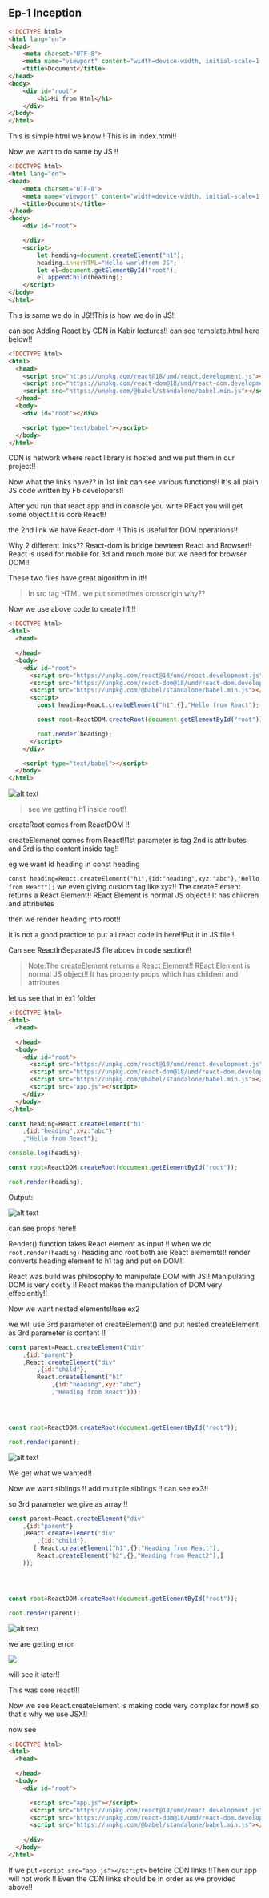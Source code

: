 ## Ep-1 Inception

```html
<!DOCTYPE html>
<html lang="en">
<head>
    <meta charset="UTF-8">
    <meta name="viewport" content="width=device-width, initial-scale=1.0">
    <title>Document</title>
</head>
<body>
    <div id="root">
        <h1>Hi from Html</h1>
    </div>    
</body>
</html>
```
This is simple html we know !!This is in index.html!!

Now we want to do same by JS !!

```html
<!DOCTYPE html>
<html lang="en">
<head>
    <meta charset="UTF-8">
    <meta name="viewport" content="width=device-width, initial-scale=1.0">
    <title>Document</title>
</head>
<body>
    <div id="root">

    </div>
    <script>
        let heading=document.createElement("h1");
        heading.innerHTML="Hello worldfrom JS";
        let el=document.getElementById("root");
        el.appendChild(heading);
    </script>
</body>
</html>
```
This is same we do in JS!!This is how we do in JS!!

can see Adding React by CDN in Kabir lectures!! can see template.html here below!!

```html
<!DOCTYPE html>
<html>
  <head>
    <script src="https://unpkg.com/react@18/umd/react.development.js"></script>
    <script src="https://unpkg.com/react-dom@18/umd/react-dom.development.js"></script>
    <script src="https://unpkg.com/@babel/standalone/babel.min.js"></script>
  </head>
  <body>
    <div id="root"></div>

    <script type="text/babel"></script>
  </body>
</html>

```
 CDN is network where react library is hosted and we put them in our project!!

 Now what the links have??
  in 1st link can see various functions!! It's all plain JS code written by Fb developers!!


After you run that react app and in console you write REact you will get some object!!It  is core React!!

the 2nd link we have React-dom !! This is useful for DOM operations!!

Why 2 different links?? 
 React-dom is bridge bewteen React and Browser!! React is used for mobile for 3d and much more but we need for browser DOM!!


These two files have great algorithm in it!!

> In src tag  HTML we put sometimes crossorigin why??

Now we use above code to create h1 !!

```html
<!DOCTYPE html>
<html>
  <head>

  </head>
  <body>
    <div id="root">
      <script src="https://unpkg.com/react@18/umd/react.development.js"></script>
      <script src="https://unpkg.com/react-dom@18/umd/react-dom.development.js"></script>
      <script src="https://unpkg.com/@babel/standalone/babel.min.js"></script>
      <script>
        const heading=React.createElement("h1",{},"Hello from React");

        const root=ReactDOM.createRoot(document.getElementById("root"));

        root.render(heading);
      </script>
    </div>

    <script type="text/babel"></script>
  </body>
</html>


```

![alt text](image.png)

>see we getting h1 inside root!!

createRoot comes from ReactDOM !!

createElemenet comes from React!!1st parameter is tag 2nd is attributes and 3rd is the content inside tag!!

eg we want id heading in const heading 

`const heading=React.createElement("h1",{id:"heading",xyz:"abc"},"Hello from React");`
 we even giving custom tag like xyz!! The createElement returns a React Element!! REact Element is normal JS object!! It has children and attributes 

then we render heading into root!!


It is not a good practice to put all react code in here!!Put it in JS file!!

Can see ReactInSeparateJS file aboev in code section!!

>Note:The createElement returns a React Element!! REact Element is normal JS object!! It has property props which has children and attributes 

let us see that in ex1 folder

```html
<!DOCTYPE html>
<html>
  <head>

  </head>
  <body>
    <div id="root">
      <script src="https://unpkg.com/react@18/umd/react.development.js"></script>
      <script src="https://unpkg.com/react-dom@18/umd/react-dom.development.js"></script>
      <script src="https://unpkg.com/@babel/standalone/babel.min.js"></script>
      <script src="app.js"></script>
    </div>
  </body>
</html>
```


```Javascript
const heading=React.createElement("h1"
    ,{id:"heading",xyz:"abc"}
    ,"Hello from React");

console.log(heading);

const root=ReactDOM.createRoot(document.getElementById("root"));

root.render(heading);
```

Output:

![alt text](image-1.png)

can see props here!!

Render() function takes React element as input !! when we do `root.render(heading)` heading and root both are React elememts!! render converts heading element to h1 tag and put on DOM!!


React was build was philosophy to manipulate DOM with JS!! Manipulating DOM is very costly !! React makes the manipulation of DOM very effeciently!!


Now we want nested elements!!see ex2

we will use 3rd parameter of createElement() and put nested createElement as 3rd parameter is content !!

```javascript
const parent=React.createElement("div"
    ,{id:"parent"}
    ,React.createElement("div"
        ,{id:"child"},
        React.createElement("h1"
            ,{id:"heading",xyz:"abc"}
            ,"Heading from React")));




const root=ReactDOM.createRoot(document.getElementById("root"));

root.render(parent);
```


![alt text](image-3.png)


We get what we wanted!!

Now we want siblings !! add multiple siblings !! can see ex3!!

so 3rd parameter we give as array !!

```javascript
const parent=React.createElement("div"
    ,{id:"parent"}
    ,React.createElement("div"
        ,{id:"child"},
       [ React.createElement("h1",{},"Heading from React"),
        React.createElement("h2",{},"Heading from React2"),]
    ));




const root=ReactDOM.createRoot(document.getElementById("root"));

root.render(parent);

```

![alt text](image-2.png)

we are getting error 

![](image-4.png)

will see it later!!

This was core react!!!

 Now we see React.createElement is making code very complex for now!! so that's why we use JSX!!

now see 

```html
<!DOCTYPE html>
<html>
  <head>

  </head>
  <body>
    <div id="root">

      <script src="app.js"></script>
      <script src="https://unpkg.com/react@18/umd/react.development.js"></script>
      <script src="https://unpkg.com/react-dom@18/umd/react-dom.development.js"></script>
      <script src="https://unpkg.com/@babel/standalone/babel.min.js"></script>
      
    </div>
  </body>
</html>
```

If we put `<script src="app.js"></script>` befoire CDN links !!Then our app will not work !!
Even the CDN links should be in order as we provided above!!